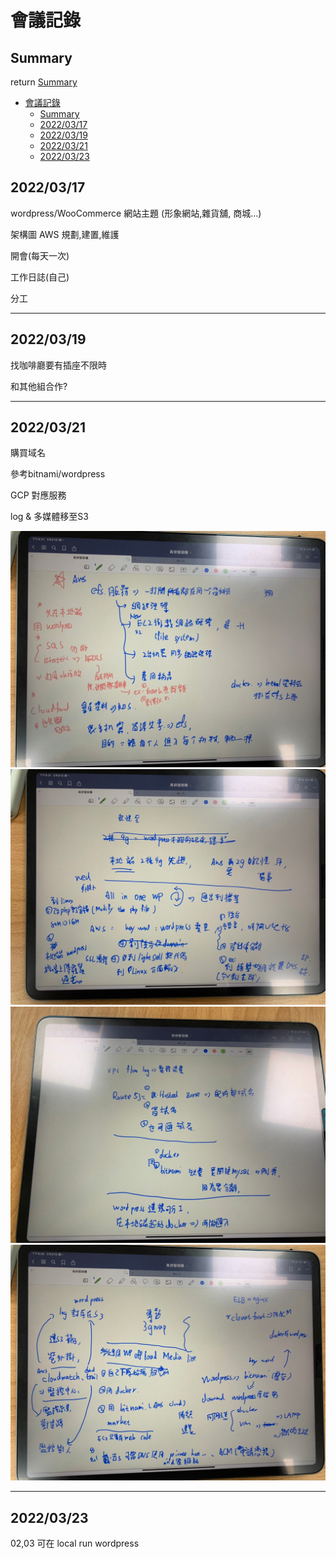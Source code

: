# 會議記錄



## Summary
return [Summary](#summary)

- [會議記錄](#會議記錄)
  - [Summary](#summary)
  - [2022/03/17](#20220317)
  - [2022/03/19](#20220319)
  - [2022/03/21](#20220321)
  - [2022/03/23](#20220323)




## 2022/03/17


wordpress/WooCommerce 網站主題 (形象網站,雜貨舖, 商城...)


架構圖
AWS 規劃,建置,維護

開會(每天一次)

工作日誌(自己)

分工

-----



## 2022/03/19

找咖啡廳要有插座不限時

和其他組合作?


-----


## 2022/03/21

購買域名

參考bitnami/wordpress

GCP 對應服務

log & 多媒體移至S3

![](fig/LINE_ALBUM_2022321_220324.jpg)
![](fig/LINE_ALBUM_2022321_220324_0.jpg)
![](fig/LINE_ALBUM_2022321_220324_1.jpg)
![](fig/LINE_ALBUM_2022321_220324_2.jpg)

-----

## 2022/03/23

02,03 可在 local run wordpress






